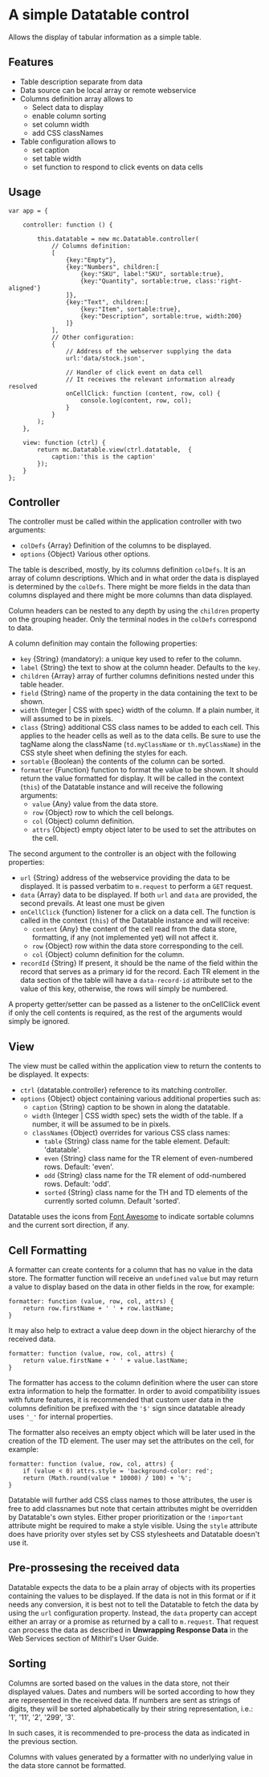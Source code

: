 A simple Datatable control
==========================

Allows the display of tabular information as a simple table.

Features
--------

* Table description separate from data
* Data source can be local array or remote webservice
* Columns definition array allows to
	* Select data to display
	* enable column sorting
	* set column width
	* add CSS classNames
* Table configuration allows to
	* set caption
	* set table width
	* set function to respond to click events on data cells
	
Usage
-----

	var app = {

		controller: function () {

			this.datatable = new mc.Datatable.controller(
				// Columns definition:
				[
					{key:"Empty"},
					{key:"Numbers", children:[
						{key:"SKU", label:"SKU", sortable:true},
						{key:"Quantity", sortable:true, class:'right-aligned'}
					]},
					{key:"Text", children:[
						{key:"Item", sortable:true},
						{key:"Description", sortable:true, width:200}
					]}
				],
				// Other configuration:
				{
					// Address of the webserver supplying the data
					url:'data/stock.json',

					// Handler of click event on data cell
					// It receives the relevant information already resolved
					onCellClick: function (content, row, col) {
						console.log(content, row, col);
					}
				}
			);
		},

		view: function (ctrl) {
			return mc.Datatable.view(ctrl.datatable,  {
				caption:'this is the caption'
			});
		}
	};

Controller
----------

The controller must be called within the application controller with two arguments:

* `colDefs` {Array} Definition of the columns to be displayed.
* `options` {Object} Various other options.


The table is described, mostly, by its columns definition `colDefs`.  It is an array of column descriptions. 
Which and in what order the data is displayed is determined by the `colDefs`.
There might be more fields in the data than columns displayed and there might be more columns than data displayed.

Column headers can be nested to any depth by using the `children` property on the grouping header.  Only the terminal nodes in the `colDefs` correspond to data. 

A column definition may contain the following properties:

* `key` {String} (mandatory): a unique key used to refer to the column.
* `label` {String} the text to show at the column header.  Defaults to the `key`.
* `children` {Array}  array of further columns definitions nested under this table header.
* `field` {String} name of the property in the data containing the text to be shown.
* `width` {Integer | CSS with spec} width of the column.  If a plain number, it will assumed to be in pixels.
* `class` {String}  additional CSS class names to be added to each cell. This applies to the header cells as well as to the data cells.  Be sure to use the tagName along the className (`td.myClassName` or `th.myClassName`) in the CSS style sheet when defining the styles for each.
* `sortable` {Boolean} the contents of the column can be sorted.
* `formatter` {Function} function to format the value to be shown. It should return the value formatted for display. It will be called in the context (`this`) of the Datatable instance and will receive the following arguments:
	* `value` {Any} value from the data store.
	* `row` {Object} row to which the cell belongs.
	* `col` {Object} column definition.
	* `attrs` {Object} empty object later to be used to set the attributes on the cell.

The second argument to the controller is an object with the following properties:

* `url` {String} address of the webservice providing the data to be displayed.  It is passed verbatim to `m.request` to perform a `GET` request.
* `data` {Array} data to be displayed.  If both `url` and `data` are provided, the second prevails.  At least one must be given
* `onCellClick` {function} listener for a click on a data cell.  The function is called in the context (`this`) of the Datatable instance and will receive:
	* `content` {Any} the content of the cell read from the data store, formatting, if any (not implemented yet) will not affect it.
	* `row` {Object} row within the data store corresponding to the cell.
	* `col` {Object} column definition for the column.
* `recordId` {String} If present, it should be the name of the field within the record that serves as a primary id for the record.  Each TR element in the data section of the table will have a `data-record-id` attribute set to the value of this key, otherwise, the rows will simply be numbered.

A property getter/setter can be passed as a listener to the onCellClick event if only the cell contents is required, as the rest of the arguments would simply be ignored.

View
----

The view must be called within the application view to return the contents to be displayed.  It expects:

* `ctrl` {datatable.controller} reference to its matching controller.
* `options` {Object} object containing various additional properties such as:
	* `caption` {String} caption to be shown in along the datatable.
	* `width` {Integer | CSS width spec} sets the width of the table.  If a number, it will be assumed to be in pixels. 
	* `classNames` {Object} overrides for various CSS class names:
		* `table` {String} class name for the table element. Default: 'datatable'.
		* `even` {String} class name for the TR element of even-numbered rows. Default: 'even'.
		* `odd` {String} class name for the TR element of odd-numbered rows. Default: 'odd'.
		* `sorted` {String} class name for the TH and TD elements of the currently sorted column.  Default 'sorted'.
	

Datatable uses the icons from [Font Awesome](http://fortawesome.github.io/Font-Awesome/) to indicate sortable columns and the current sort direction, if any.

Cell Formatting
---------------

A formatter can create contents for a column that has no value in the data store.  The formatter function will receive an `undefined` `value` but may return a value to display based on the data in other fields in the row, for example:

	formatter: function (value, row, col, attrs) {
		return row.firstName + ' ' + row.lastName;
	}

It may also help to extract a value deep down in the object hierarchy of the received data.  

	formatter: function (value, row, col, attrs) {
		return value.firstName + ' ' + value.lastName;
	}


The formatter has access to the column definition where the user can store extra information to help the formatter. In order to avoid compatibility issues with future features, it is recommended that custom user data in the columns definition be prefixed with the `'$'` sign since datatable already uses `'_'` for internal properties.

The formatter also receives an empty object which will be later used in the creation of the TD element. The user may set the attributes on the cell, for example:

	formatter: function (value, row, col, attrs) {
		if (value < 0) attrs.style = 'background-color: red';
		return (Math.round(value * 10000) / 100) + '%';
	}

Datatable will further add CSS class names to those attributes, the user is free to add classnames but note that certain attributes might be overridden by Datatable's own styles.  Either proper prioritization or the `!important` attribute might be required to make a style visible.  Using the `style` attribute does have priority over styles set by CSS stylesheets and Datatable doesn't use it.

Pre-prossesing the received data
--------------------------------

Datatable expects the data to be a plain array of objects with its properties containing the values to be displayed.  If the data is not in this format or if it needs any conversion, it is best not to tell the Datatable to fetch the data by using the `url` configuration property.  Instead, the `data` property can accept either an array or a promise as returned by a call to `m.request`. That request can process the data as described in **Unwrapping Response Data** in the Web Services section of Mithirl's User Guide.

Sorting
-------

Columns are sorted based on the values in the data store, not their displayed values. Dates and numbers will be sorted according to how they are represented in the received data.   If numbers are sent as strings of digits, they will be sorted alphabetically by their string representation, i.e.: '1', '11', '2', '299', '3'.  

In such cases, it is recommended to pre-process the data as indicated in the previous section.

Columns with values generated by a formatter with no underlying value in the data store cannot be formatted.  